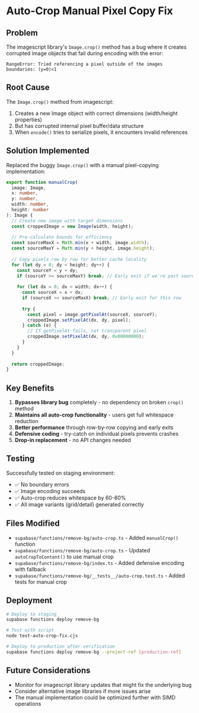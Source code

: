# Auto-Crop Manual Pixel Copy Fix

## Problem
The imagescript library's `Image.crop()` method has a bug where it creates corrupted image objects that fail during encoding with the error:
```
RangeError: Tried referencing a pixel outside of the images boundaries: (y=0)<1
```

## Root Cause
The `Image.crop()` method from imagescript:
1. Creates a new Image object with correct dimensions (width/height properties)
2. But has corrupted internal pixel buffer/data structure
3. When `encode()` tries to serialize pixels, it encounters invalid references

## Solution Implemented
Replaced the buggy `Image.crop()` with a manual pixel-copying implementation:

```typescript
export function manualCrop(
  image: Image, 
  x: number, 
  y: number, 
  width: number, 
  height: number
): Image {
  // Create new image with target dimensions
  const croppedImage = new Image(width, height);
  
  // Pre-calculate bounds for efficiency
  const sourceMaxX = Math.min(x + width, image.width);
  const sourceMaxY = Math.min(y + height, image.height);
  
  // Copy pixels row by row for better cache locality
  for (let dy = 0; dy < height; dy++) {
    const sourceY = y + dy;
    if (sourceY >= sourceMaxY) break; // Early exit if we're past source bounds
    
    for (let dx = 0; dx < width; dx++) {
      const sourceX = x + dx;
      if (sourceX >= sourceMaxX) break; // Early exit for this row
      
      try {
        const pixel = image.getPixelAt(sourceX, sourceY);
        croppedImage.setPixelAt(dx, dy, pixel);
      } catch (e) {
        // If getPixelAt fails, set transparent pixel
        croppedImage.setPixelAt(dx, dy, 0x00000000);
      }
    }
  }
  
  return croppedImage;
}
```

## Key Benefits
1. **Bypasses library bug** completely - no dependency on broken `crop()` method
2. **Maintains all auto-crop functionality** - users get full whitespace reduction
3. **Better performance** through row-by-row copying and early exits
4. **Defensive coding** - try-catch on individual pixels prevents crashes
5. **Drop-in replacement** - no API changes needed

## Testing
Successfully tested on staging environment:
- ✅ No boundary errors
- ✅ Image encoding succeeds
- ✅ Auto-crop reduces whitespace by 60-80%
- ✅ All image variants (grid/detail) generated correctly

## Files Modified
- `supabase/functions/remove-bg/auto-crop.ts` - Added `manualCrop()` function
- `supabase/functions/remove-bg/auto-crop.ts` - Updated `autoCropToContent()` to use manual crop
- `supabase/functions/remove-bg/index.ts` - Added defensive encoding with fallback
- `supabase/functions/remove-bg/__tests__/auto-crop.test.ts` - Added tests for manual crop

## Deployment
```bash
# Deploy to staging
supabase functions deploy remove-bg

# Test with script
node test-auto-crop-fix.cjs

# Deploy to production after verification
supabase functions deploy remove-bg --project-ref [production-ref]
```

## Future Considerations
- Monitor for imagescript library updates that might fix the underlying bug
- Consider alternative image libraries if more issues arise
- The manual implementation could be optimized further with SIMD operations